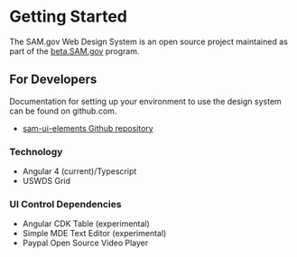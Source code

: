 # Getting Started

The SAM.gov Web Design System is an open source project maintained as part of the [beta.SAM.gov](https://beta.SAM.gov) program.

## For Developers

Documentation for setting up your environment to use the design system can be found on github.com.
- [sam-ui-elements Github repository](https://github.com/GSA/sam-ui-elements)

### Technology
* Angular 4 (current)/Typescript
* USWDS Grid

### UI Control Dependencies
* Angular CDK Table (experimental)
* Simple MDE Text Editor (experimental)
* Paypal Open Source Video Player


